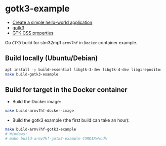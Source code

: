 # gotk3-example
* [Create a simple hello-world application](https://wiki.st.com/stm32mpu/wiki/Getting_started/STM32MP1_boards/STM32MP135x-DK/Develop_on_Arm%C2%AE_Cortex%C2%AE-A7/Create_a_simple_hello-world_application)
* [gotk3](https://github.com/gotk3/gotk3)
* [GTK CSS properties](https://docs.gtk.org/gtk3/css-properties.html)

Go `GTK3` build for stm32mp1 `armv7hf` in `Docker` container example.

## Build locally (Ubuntu/Debian)
```bash
apt install -y build-essential libgtk-3-dev libgtk-4-dev libgirepository1.0-dev
make build-gotk3-example
```

## Build for target in the Docker container
* Build the Docker image:
```bash
make build-armv7hf-docker-image
```
* Build the gotk3 example (the first build can take an hour):
```bash
make build-armv7hf-gotk3-example
# Windows:
# make build-armv7hf-gotk3-example CURDIR=%cd%
```